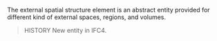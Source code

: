The external spatial structure element is an abstract entity provided for different kind of external spaces, regions, and volumes.

<!-- end of short definition -->


> HISTORY New entity in IFC4.
